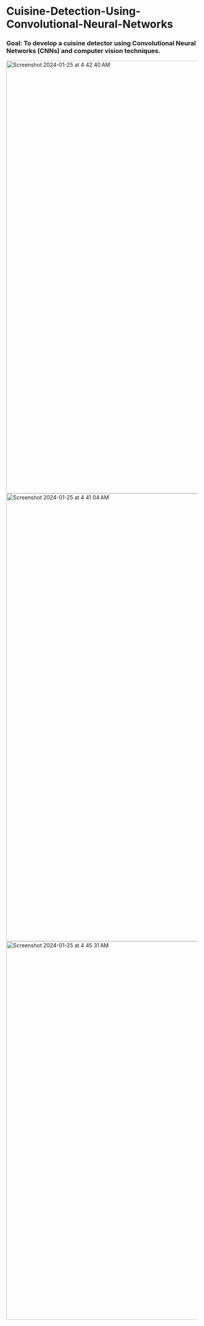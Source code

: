 # Cuisine-Detection-Using-Convolutional-Neural-Networks

<h3>Goal: To develop a cuisine detector using Convolutional Neural Networks (CNNs) and computer vision techniques.</h3>

<img width="1135" alt="Screenshot 2024-01-25 at 4 42 40 AM" src="https://github.com/laasya2005/Cuisine-Detection-Using-Convolutional-Neural-Networks/assets/71040750/c79fab05-428b-4bc1-8adb-defed9cb6f78">

<img width="1175" alt="Screenshot 2024-01-25 at 4 41 04 AM" src="https://github.com/laasya2005/Cuisine-Detection-Using-Convolutional-Neural-Networks/assets/71040750/428ef687-ddb8-42ed-9c91-03550b7f6256">

<img width="993" alt="Screenshot 2024-01-25 at 4 45 31 AM" src="https://github.com/laasya2005/Cuisine-Detection-Using-Convolutional-Neural-Networks/assets/71040750/97934c6a-ba3d-4e26-aa80-97942e0fd22e">
